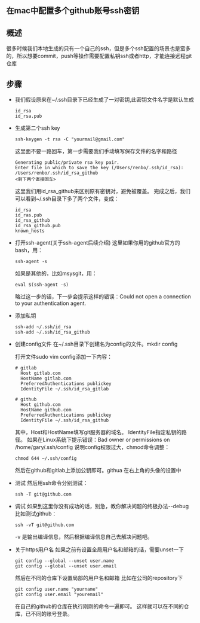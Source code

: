 ## 在mac中配置多个github账号ssh密钥
## 概述
很多时候我们本地生成的只有一个自己的ssh，但是多个ssh配置的场景也是蛮多的，所以想要commit，push等操作需要配置私钥ssh或者http，才能连接远程git仓库

## 步骤
- 我们假设原来在~/.ssh目录下已经生成了一对密钥,此密钥文件名字是默认生成
  ```
  id_rsa
  id_rsa.pub
  ```
- 生成第二个ssh key
  ```
  ssh-keygen -t rsa -C "yourmail@gmail.com"
  ```
  这里面不要一路回车，第一步需要我们手动填写保存文件的名字和路径
  ```
  Generating public/private rsa key pair.
  Enter file in which to save the key (/Users/renbo/.ssh/id_rsa): /Users/renbo/.ssh/id_rsa_github
  <剩下两个直接回车>
  ```
  这里我们用id_rsa_github来区别原有密钥对，避免被覆盖。
  完成之后，我们可以看到~/.ssh目录下多了两个文件，变成：
  ```
  id_rsa
  id_ras.pub
  id_rsa_github
  id_rsa_github.pub
  known_hosts
  ```
- 打开ssh-agent(关于ssh-agent后续介绍)
  这里如果你用的github官方的bash，用：
  ```
  ssh-agent -s
  ```
  如果是其他的，比如msysgit，用：
  ```
  eval $(ssh-agent -s)
  ```
  略过这一步的话，下一步会提示这样的错误：Could not open a connection to your authentication agent.
  
- 添加私钥

  ```
  ssh-add ~/.ssh/id_rsa
  ssh-add ~/.ssh/id_rsa_github
  ```
- 创建config文件
  在~/.ssh目录下创建名为config的文件。mkdir config
  
  打开文件sudo vim config添加一下内容：
  ```
  # gitlab
    Host gitlab.com
    HostName gitlab.com
    PreferredAuthentications publickey
    IdentityFile ~/.ssh/id_rsa_gitlab

  # github
    Host github.com
    HostName github.com
    PreferredAuthentications publickey
    IdentityFile ~/.ssh/id_rsa_github
  ```
  其中，Host和HostName填写git服务器的域名。
  IdentityFile指定私钥的路径。
  如果在Linux系统下提示错误：Bad owner or permissions on /home/gary/.ssh/config
  说明config权限过大，chmod命令调整：
  ```
  chmod 644 ~/.ssh/config
  ```
  然后在github和gitlab上添加公钥即可。githua 在右上角的头像的设置中
- 测试
  然后用ssh命令分别测试：
  ```
  ssh -T git@github.com
  ```
- 调试
  如果到这里你没有成功的话，别急，教你解决问题的终极办法--debug
  比如测试github：
  ```
  ssh -vT git@github.com
  ```
  -v 是输出编译信息，然后根据编译信息自己去解决问题吧。
- 关于https用户名
  如果之前有设置全局用户名和邮箱的话，需要unset一下
  ```
  git config --global --unset user.name
  git config --global --unset user.email
  ```
  然后在不同的仓库下设置局部的用户名和邮箱
  比如在公司的repository下
  ```
  git config user.name "yourname" 
  git config user.email "youremail"
  ```
  在自己的github的仓库在执行刚刚的命令一遍即可。
  这样就可以在不同的仓库，已不同的账号登录。





